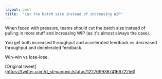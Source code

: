 ```yaml
---
layout: post
title:  "Cut the batch size instead of increasing WIP"
---
```



When faced with pressure, teams should cut the batch size instead of pulling in more stuff and increasing WIP (as it's almost always the case).

You get both increased throughput and accelerated feedback vs decreased throughput and decelerated feedback.

Win-win vs lose-lose.

[Original tweet] (https://twitter.com/d_stepanovic/status/1227699367416672256)